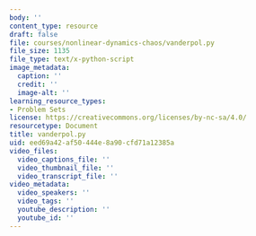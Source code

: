 ```yaml
---
body: ''
content_type: resource
draft: false
file: courses/nonlinear-dynamics-chaos/vanderpol.py
file_size: 1135
file_type: text/x-python-script
image_metadata:
  caption: ''
  credit: ''
  image-alt: ''
learning_resource_types:
- Problem Sets
license: https://creativecommons.org/licenses/by-nc-sa/4.0/
resourcetype: Document
title: vanderpol.py
uid: eed69a42-af50-444e-8a90-cfd71a12385a
video_files:
  video_captions_file: ''
  video_thumbnail_file: ''
  video_transcript_file: ''
video_metadata:
  video_speakers: ''
  video_tags: ''
  youtube_description: ''
  youtube_id: ''
---
```

